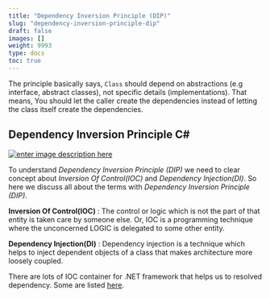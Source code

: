 ```yaml
---
title: "Dependency Inversion Principle (DIP)"
slug: "dependency-inversion-principle-dip"
draft: false
images: []
weight: 9993
type: docs
toc: true
---
```


The principle basically says, `Class` should depend on abstractions (e.g interface, abstract classes), not specific details (implementations). That means, You should let the caller create the dependencies instead of letting the class itself create the dependencies.

## Dependency Inversion Principle C#
[![enter image description here][1]][1]

[1]: https://i.stack.imgur.com/NWXzv.png

To understand  *Dependency Inversion Principle (DIP)* we need to clear concept about *Inversion Of Control(IOC)* and *Dependency Injection(DI)*. So here we discuss all about the terms with *Dependency Inversion Principle (DIP)*.

**Inversion Of Control(IOC)** :
The control or logic which is not the part of that entity is taken care by someone else.
Or, IOC is a programming technique where the unconcerned LOGIC is delegated to some other entity.

**Dependency Injection(DI)** :
Dependency injection is a technique which helps to inject dependent objects of a class that makes architecture more loosely coupled.

There are lots of IOC container for .NET framework that helps us to resolved dependency. Some are listed [here](https://www.hanselman.com/blog/ListOfNETDependencyInjectionContainersIOC.aspx).

